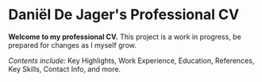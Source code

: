 # Daniël De Jager's Professional CV

**Welcome to my professional CV.**
This project is a work in progress, be prepared for changes as I myself grow.

*Contents include:* Key Highlights, Work Experience, Education, References, Key Skills, Contact Info, and more.
